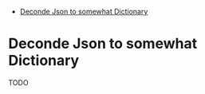 [](...menustart)

- [Deconde Json to somewhat Dictionary](#9044ee425570dd96434f5df79b260065)

[](...menuend)


<h2 id="9044ee425570dd96434f5df79b260065"></h2>

# Deconde Json to somewhat Dictionary

TODO


